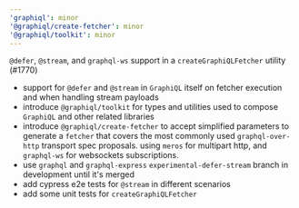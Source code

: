 ```yaml
---
'graphiql': minor
'@graphiql/create-fetcher': minor
'@graphiql/toolkit': minor
---
```


`@defer`, `@stream`, and `graphql-ws` support in a `createGraphiQLFetcher` utility (#1770)

- support for `@defer` and `@stream` in `GraphiQL` itself on fetcher execution and when handling stream payloads
- introduce `@graphiql/toolkit` for types and utilities used to compose `GraphiQL` and other related libraries
- introduce `@graphiql/create-fetcher` to accept simplified parameters to generate a `fetcher` that covers the most commonly used `graphql-over-http` transport spec proposals. using `meros` for multipart http, and `graphql-ws` for websockets subscriptions.
- use `graphql` and `graphql-express` `experimental-defer-stream` branch in development until it's merged
- add cypress e2e tests for `@stream` in different scenarios
- add some unit tests for `createGraphiQLFetcher`
